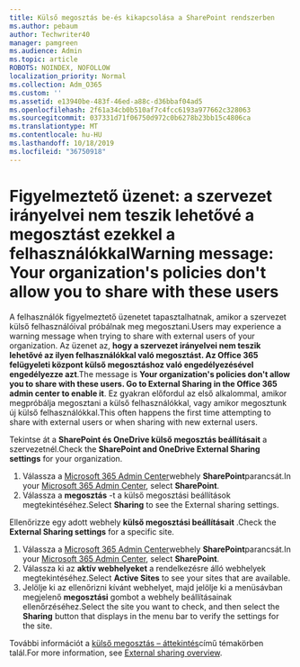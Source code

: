 ```yaml
---
title: Külső megosztás be-és kikapcsolása a SharePoint rendszerben
ms.author: pebaum
author: Techwriter40
manager: pamgreen
ms.audience: Admin
ms.topic: article
ROBOTS: NOINDEX, NOFOLLOW
localization_priority: Normal
ms.collection: Adm_O365
ms.custom: ''
ms.assetid: e13940be-483f-46ed-a88c-d36bbaf04ad5
ms.openlocfilehash: 2f61a34cb0b510af7c4fcc6193a977662c328063
ms.sourcegitcommit: 037331d71f06750d972c0b6278b23bb15c4806ca
ms.translationtype: MT
ms.contentlocale: hu-HU
ms.lasthandoff: 10/18/2019
ms.locfileid: "36750918"
---
```

# <a name="warning-message-your-organizations-policies-dont-allow-you-to-share-with-these-users"></a><span data-ttu-id="94672-102">Figyelmeztető üzenet: a szervezet irányelvei nem teszik lehetővé a megosztást ezekkel a felhasználókkal</span><span class="sxs-lookup"><span data-stu-id="94672-102">Warning message: Your organization's policies don't allow you to share with these users</span></span>

<span data-ttu-id="94672-103">A felhasználók figyelmeztető üzenetet tapasztalhatnak, amikor a szervezet külső felhasználóival próbálnak meg megosztani.</span><span class="sxs-lookup"><span data-stu-id="94672-103">Users may experience a warning message when trying to share with external users of your organization.</span></span> <span data-ttu-id="94672-104">Az üzenet az, **hogy a szervezet irányelvei nem teszik lehetővé az ilyen felhasználókkal való megosztást. Az Office 365 felügyeleti központ külső megosztáshoz való engedélyezésével engedélyezze azt**.</span><span class="sxs-lookup"><span data-stu-id="94672-104">The message is **Your organization's policies don't allow you to share with these users. Go to External Sharing in the Office 365 admin center to enable it**.</span></span> <span data-ttu-id="94672-105">Ez gyakran előfordul az első alkalommal, amikor megpróbálja megosztani a külső felhasználókkal, vagy amikor megosztunk új külső felhasználókkal.</span><span class="sxs-lookup"><span data-stu-id="94672-105">This often happens the first time attempting to share with external users or when sharing with new external users.</span></span>

<span data-ttu-id="94672-106">Tekintse át a **SharePoint és OneDrive külső megosztás beállításait** a szervezetnél.</span><span class="sxs-lookup"><span data-stu-id="94672-106">Check the **SharePoint and OneDrive External Sharing settings** for your organization.</span></span>

1. <span data-ttu-id="94672-107">Válassza a [Microsoft 365 Admin Center](https://admin.microsoft.com/AdminPortal/Home#/homepage">https://admin.microsoft.com/)webhely **SharePoint**parancsát.</span><span class="sxs-lookup"><span data-stu-id="94672-107">In your [Microsoft 365 Admin Center](https://admin.microsoft.com/AdminPortal/Home#/homepage">https://admin.microsoft.com/), select **SharePoint**.</span></span>
3. <span data-ttu-id="94672-108">Válassza a **megosztás** -t a külső megosztási beállítások megtekintéséhez.</span><span class="sxs-lookup"><span data-stu-id="94672-108">Select **Sharing** to see the External sharing settings.</span></span>

<span data-ttu-id="94672-109">Ellenőrizze egy adott webhely **külső megosztási beállításait** .</span><span class="sxs-lookup"><span data-stu-id="94672-109">Check the **External Sharing settings** for a specific site.</span></span>

1. <span data-ttu-id="94672-110">Válassza a [Microsoft 365 Admin Center](https://admin.microsoft.com/AdminPortal/Home#/homepage">https://admin.microsoft.com/)webhely **SharePoint**parancsát.</span><span class="sxs-lookup"><span data-stu-id="94672-110">In your [Microsoft 365 Admin Center](https://admin.microsoft.com/AdminPortal/Home#/homepage">https://admin.microsoft.com/), select **SharePoint**.</span></span>
2. <span data-ttu-id="94672-111">Válassza ki az **aktív webhelyeket** a rendelkezésre álló webhelyek megtekintéséhez.</span><span class="sxs-lookup"><span data-stu-id="94672-111">Select **Active Sites** to see your sites that are available.</span></span>
3. <span data-ttu-id="94672-112">Jelölje ki az ellenőrizni kívánt webhelyet, majd jelölje ki a menüsávban megjelenő **megosztási** gombot a webhely beállításainak ellenőrzéséhez.</span><span class="sxs-lookup"><span data-stu-id="94672-112">Select the site you want to check, and then select the **Sharing** button that displays in the menu bar to verify the settings for the site.</span></span>

<span data-ttu-id="94672-113">További információt a [külső megosztás – áttekintés](https://docs.microsoft.com/sharepoint/external-sharing-overview)című témakörben talál.</span><span class="sxs-lookup"><span data-stu-id="94672-113">For more information, see [External sharing overview](https://docs.microsoft.com/sharepoint/external-sharing-overview).</span></span>